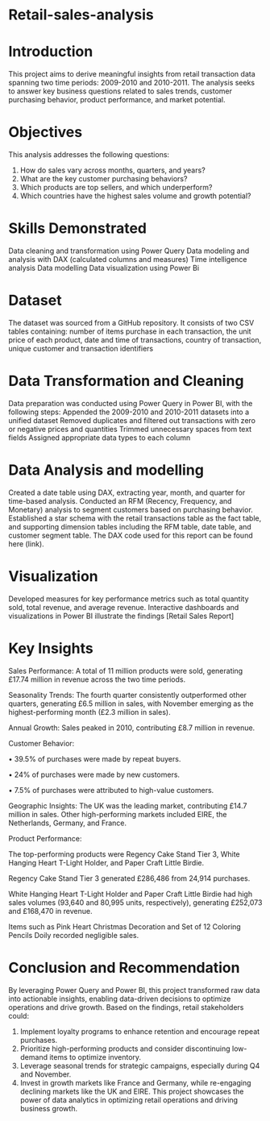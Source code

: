 # Retail-sales-analysis

# Introduction

This project aims to derive meaningful insights from retail transaction data spanning two time periods: 2009-2010 and 2010-2011. The analysis seeks to answer key business questions related to sales trends, customer purchasing behavior, product performance, and market potential.

# Objectives

This analysis addresses the following questions:
1. How do sales vary across months, quarters, and years?
2. What are the key customer purchasing behaviors?
3. Which products are top sellers, and which underperform?
4. Which countries have the highest sales volume and growth potential?

#  Skills Demonstrated

Data cleaning and transformation using Power Query
Data modeling and analysis with DAX (calculated columns and measures)
Time intelligence analysis
Data modelling
Data visualization using Power Bi

# Dataset

The dataset was sourced from a GitHub repository. It consists of two CSV tables containing: number of items purchase in each transaction, the unit price of each product, date and time of transactions, country of transaction, unique customer and transaction identifiers 

# Data Transformation and Cleaning

Data preparation was conducted using Power Query in Power BI, with the following steps:
Appended the 2009-2010 and 2010-2011 datasets into a unified dataset
Removed duplicates and filtered out transactions with zero or negative prices and quantities
Trimmed unnecessary spaces from text fields
Assigned appropriate data types to each column

# Data Analysis and modelling 

Created a date table using DAX, extracting year, month, and quarter for time-based analysis.
Conducted an RFM (Recency, Frequency, and Monetary) analysis to segment customers based on purchasing behavior.
Established a star schema with the retail transactions table as the fact table, and supporting dimension tables including the RFM table, date table, and customer segment table.
The DAX code used for this report can be found here (link).

# Visualization

Developed measures for key performance metrics such as total quantity sold, total revenue, and average revenue.
Interactive dashboards and visualizations in Power BI illustrate the findings [Retail Sales Report] 

#   Key Insights
Sales Performance: A total of 11 million products were sold, generating £17.74 million in revenue across the two time periods.

Seasonality Trends: The fourth quarter consistently outperformed other quarters, generating £6.5 million in sales, with November emerging as the highest-performing month (£2.3 million in sales).

Annual Growth: Sales peaked in 2010, contributing £8.7 million in revenue.

Customer Behavior:

•	39.5% of purchases were made by repeat buyers. 

•	24% of purchases were made by new customers.

•	7.5% of purchases were attributed to high-value customers.

Geographic Insights: The UK was the leading market, contributing £14.7 million in sales. Other high-performing markets included EIRE, the Netherlands, Germany, and France.

Product Performance:

The top-performing products were Regency Cake Stand Tier 3, White Hanging Heart T-Light Holder, and Paper Craft Little Birdie.

Regency Cake Stand Tier 3 generated £286,486 from 24,914 purchases.

White Hanging Heart T-Light Holder and Paper Craft Little Birdie had high sales volumes (93,640 and 80,995 units, respectively), generating £252,073 and £168,470 in revenue.

Items such as Pink Heart Christmas Decoration and Set of 12 Coloring Pencils Doily recorded negligible sales.

# Conclusion and Recommendation
By leveraging Power Query and Power BI, this project transformed raw data into actionable insights, enabling data-driven decisions to optimize operations and drive growth. 
Based on the findings, retail stakeholders could:
1.	Implement loyalty programs to enhance retention and encourage repeat purchases.
2.	Prioritize high-performing products and consider discontinuing low-demand items to optimize inventory.
3.	Leverage seasonal trends for strategic campaigns, especially during Q4 and November.
4.	Invest in growth markets like France and Germany, while re-engaging declining markets like the UK and EIRE.
This project showcases the power of data analytics in optimizing retail operations and driving business growth.


